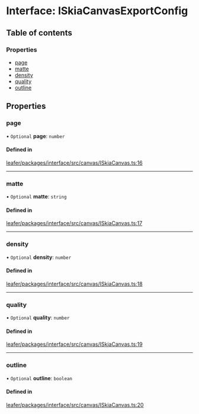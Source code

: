 # Interface: ISkiaCanvasExportConfig

## Table of contents

### Properties

- [page](ISkiaCanvasExportConfig.md#page)
- [matte](ISkiaCanvasExportConfig.md#matte)
- [density](ISkiaCanvasExportConfig.md#density)
- [quality](ISkiaCanvasExportConfig.md#quality)
- [outline](ISkiaCanvasExportConfig.md#outline)

## Properties

### page

• `Optional` **page**: `number`

#### Defined in

[leafer/packages/interface/src/canvas/ISkiaCanvas.ts:16](https://github.com/leaferjs/leafer/blob/8d161c2/packages/interface/src/canvas/ISkiaCanvas.ts#L16)

___

### matte

• `Optional` **matte**: `string`

#### Defined in

[leafer/packages/interface/src/canvas/ISkiaCanvas.ts:17](https://github.com/leaferjs/leafer/blob/8d161c2/packages/interface/src/canvas/ISkiaCanvas.ts#L17)

___

### density

• `Optional` **density**: `number`

#### Defined in

[leafer/packages/interface/src/canvas/ISkiaCanvas.ts:18](https://github.com/leaferjs/leafer/blob/8d161c2/packages/interface/src/canvas/ISkiaCanvas.ts#L18)

___

### quality

• `Optional` **quality**: `number`

#### Defined in

[leafer/packages/interface/src/canvas/ISkiaCanvas.ts:19](https://github.com/leaferjs/leafer/blob/8d161c2/packages/interface/src/canvas/ISkiaCanvas.ts#L19)

___

### outline

• `Optional` **outline**: `boolean`

#### Defined in

[leafer/packages/interface/src/canvas/ISkiaCanvas.ts:20](https://github.com/leaferjs/leafer/blob/8d161c2/packages/interface/src/canvas/ISkiaCanvas.ts#L20)

